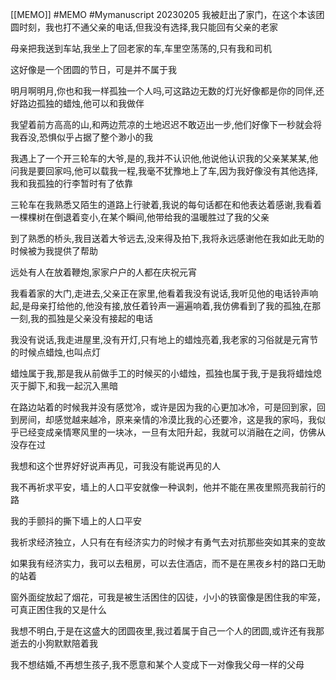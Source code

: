 [[MEMO]] #MEMO #Mymanuscript
20230205
我被赶出了家门，在这个本该团圆时刻，我也打不通父亲的电话,但我没有选择,我只能回有父亲的老家

母亲把我送到车站,我坐上了回老家的车,车里空荡荡的,只有我和司机

这好像是一个团圆的节日，可是并不属于我

明月啊明月,你也和我一样孤独一个人吗,可这路边无数的灯光好像都是你的同伴,还好路边孤独的蜡烛,他可以和我做伴

我望着前方高高的山,和两边荒凉的土地迟迟不敢迈出一步,他们好像下一秒就会将我吞没,恐惧似乎占据了整个渺小的我

我遇上了一个开三轮车的大爷,是的,我并不认识他,他说他认识我的父亲某某某,他问我是要回家吗,他可以载我一程,我毫不犹豫地上了车,因为我好像没有其他选择,我和我孤独的行李暂时有了依靠

三轮车在我熟悉又陌生的道路上行驶着,我说的每句话都在和他表达着感谢,我看着一棵棵树在倒退着变小,在某个瞬间,他带给我的温暖胜过了我的父亲

到了熟悉的桥头,我目送着大爷远去,没来得及拍下,我将永远感谢他在我如此无助的时候被为我提供了帮助

远处有人在放着鞭炮,家家户户的人都在庆祝元宵

我看着家的大门,走进去,父亲正在家里,他看着我没有说话,我听见他的电话铃声响起,是母亲打给他的,他没有接,放任着铃声一遍遍响着,我仿佛看到了我的孤独,在那一刻,我的孤独是父亲没有接起的电话

我没有说话,我走进屋里,没有开灯,只有地上的蜡烛亮着,我老家的习俗就是元宵节的时候点蜡烛,也叫点灯

蜡烛属于我,那是我从前做手工的时候买的小蜡烛，孤独也属于我,于是我将蜡烛熄灭于脚下,和我一起沉入黑暗

在路边站着的时候我并没有感觉冷，或许是因为我的心更加冰冷，可是回到家，回到房间，却感觉越来越冷，原来亲情的冷漠比我的心还要冷，这是我的家吗，我似乎已经变成亲情寒风里的一块冰，一旦有太阳升起，我就可以消融在之间，仿佛从没存在过

我想和这个世界好好说声再见，可我没有能说再见的人



我不再祈求平安，墙上的人口平安就像一种讽刺，他并不能在黑夜里照亮我前行的路

我的手颤抖的撕下墙上的人口平安

我祈求经济独立，人只有在有经济实力的时候才有勇气去对抗那些突如其来的变故

如果我有经济实力，我可以去租房，可以去住酒店，而不是在黑夜乡村的路口无助的站着

窗外面绽放起了烟花，可我是被生活困住的囚徒，小小的铁窗像是困住我的牢笼，可真正困住我的又是什么

我想不明白,于是在这盛大的团圆夜里,我过着属于自己一个人的团圆,或许还有我那逝去的小狗默默陪着我







我不想结婚,不再想生孩子,我不愿意和某个人变成下一对像我父母一样的父母

